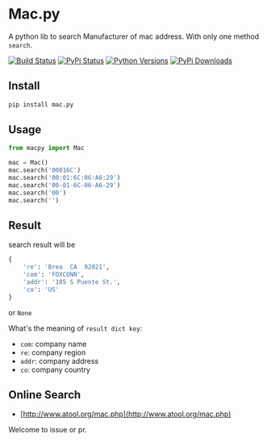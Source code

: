 # Mac.py

A python lib to search Manufacturer of mac address. With only one method `search`.

[![Build Status](https://travis-ci.org/hustcc/mac.py.svg?branch=master)](https://travis-ci.org/hustcc/mac.py) [![PyPi Status](https://img.shields.io/pypi/v/mac.py.svg)](https://pypi.python.org/pypi/mac.py) [![Python Versions](https://img.shields.io/pypi/pyversions/mac.py.svg)](https://pypi.python.org/pypi/mac.py) [![PyPi Downloads](https://img.shields.io/pypi/dm/mac.py.svg)](https://pypi.python.org/pypi/mac.py)

## Install

```sh
pip install mac.py
```

## Usage

```py
from macpy import Mac

mac = Mac()
mac.search('00016C')
mac.search('00:01:6C:06:A6:29')
mac.search('00-01-6C-06-A6-29')
mac.search('00')
mac.search('')

```


## Result

search result will be

```py
{
	're': 'Brea  CA  92821', 
	'com': 'FOXCONN', 
	'addr': '105 S Puente St.', 
	'co': 'US'
}
```
or `None`

What's the meaning of `result dict key`:

 - `com`: company name
 - `re`: company region
 - `addr`: company address
 - `co`: company country


## Online Search

 - [http://www.atool.org/mac.php](http://www.atool.org/mac.php)

Welcome to issue or pr.